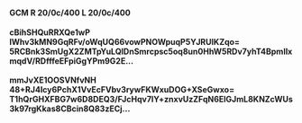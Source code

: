 #### GCM R 20/0c/400 L 20/0c/400
**cBihSHQuRRXQe1wP**<br/>**lWhv3kMN9GqRFv/oWqUQ66vowPNOWpuqP5YJRUlKZqo=**<br/>**5RCBnk3SmUgX2ZMTpYuLQlDnSmrcpsc5oq8un0HhW5RDv7yhT4BpmlIxmqdV/RDfffeEFpiGgYPm9G2E...**<br/><br/>
**mmJvXE1OOSVNfvNH**<br/>**48+RJ4Icy6PchX1VvEcFVbv3rywFKWxuDOG+XSeGwxo=**<br/>**T1hQrGHXFBG7w6D8DEQ3/FJcHqv7IY+znxvUzZFqN6ElGJmL8KNZcWUs3k97rgKkas8CBcin8Q83zECj...**
